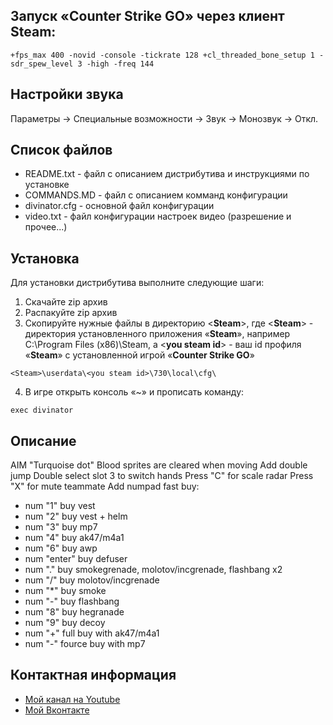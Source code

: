 ## Запуск «Counter Strike GO» через клиент Steam:
```
+fps_max 400 -novid -console -tickrate 128 +cl_threaded_bone_setup 1 -sdr_spew_level 3 -high -freq 144
```

## Настройки звука
Параметры -> Специальные возможности -> Звук -> Монозвук -> Откл.

## Список файлов
- README.txt - файл с описанием дистрибутива и инструкциями по установке
- COMMANDS.MD - файл с описанием комманд конфигурации
- divinator.cfg - основной файл конфигурации
- video.txt - файл конфигурации настроек видео (разрешение и прочее...)

## Установка
Для установки дистрибутива выполните следующие шаги:
1. Скачайте zip архив
2. Распакуйте zip архив
3. Скопируйте нужные файлы в директорию <**Steam**>, где <**Steam**> - директория установленного приложения «**Steam**», 
например С:\Program Files (x86)\Steam, а <**you steam id**> - ваш id профиля «**Steam**» c установленной игрой «**Counter Strike GO**»
 ```
<Steam>\userdata\<you steam id>\730\local\cfg\
```
4. В игре открыть консоль «~» и прописать команду:
``` 
exec divinator 
```

## Описание
AIM "Turquoise dot"
Blood sprites are cleared when moving
Add double jump
Double select slot 3 to switch hands
Press "С" for scale radar
Press "X" for mute teammate
Add numpad fast buy:
- num "1" buy vest
- num "2" buy vest + helm
- num "3" buy mp7
- num "4" buy ak47/m4a1
- num "6" buy awp
- num "enter" buy defuser
- num "." buy smokegrenade, molotov/incgrenade, flashbang x2
- num "/" buy molotov/incgrenade
- num "*" buy smoke
- num "-" buy flashbang
- num "8" buy hegranade
- num "9" buy decoy
- num "+" full buy with ak47/m4a1
- num "-" fource buy with mp7

## Контактная информация
- [Мой канал на Youtube](https://www.youtube.com/channel/UCLu3SvfTCevfWwO2ncdiatg "Подпишись если есть возможность")
- [Мой Вконтакте](https://vk.com/divinator.vskz)